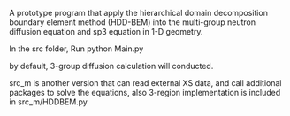 A prototype program that apply the hierarchical domain decomposition boundary element method (HDD-BEM) into the multi-group neutron diffusion equation and sp3 equation in 1-D geometry.

In the src folder,
Run python Main.py

by default, 3-group diffusion calculation will conducted.

src_m is another version that can read external XS data, and call additional packages to solve the equations, also 3-region implementation is included in src_m/HDDBEM.py
